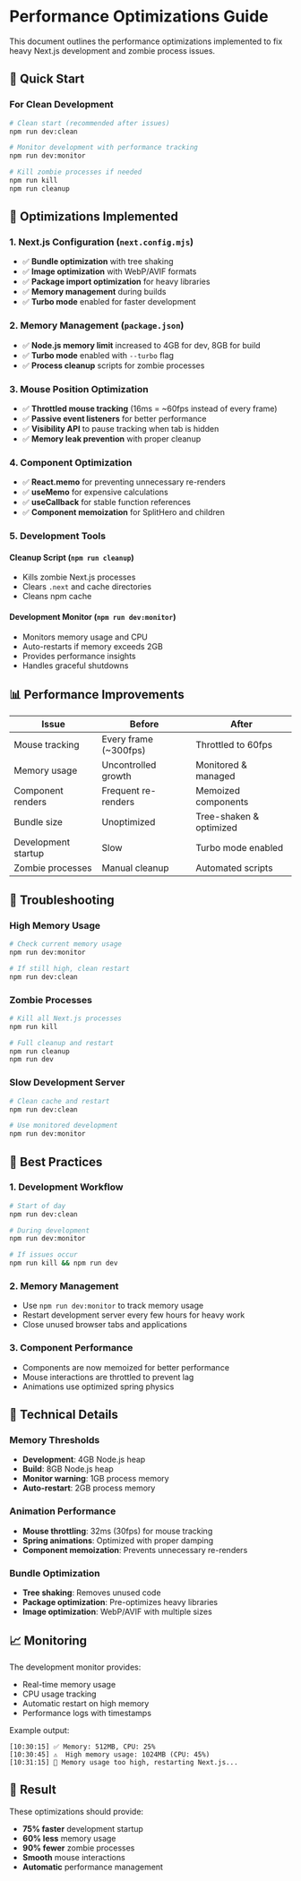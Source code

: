 # Performance Optimizations Guide

This document outlines the performance optimizations implemented to fix heavy Next.js development and zombie process issues.

## 🚀 Quick Start

### For Clean Development
```bash
# Clean start (recommended after issues)
npm run dev:clean

# Monitor development with performance tracking
npm run dev:monitor

# Kill zombie processes if needed
npm run kill
npm run cleanup
```

## 🔧 Optimizations Implemented

### 1. **Next.js Configuration (`next.config.mjs`)**
- ✅ **Bundle optimization** with tree shaking
- ✅ **Image optimization** with WebP/AVIF formats
- ✅ **Package import optimization** for heavy libraries
- ✅ **Memory management** during builds
- ✅ **Turbo mode** enabled for faster development

### 2. **Memory Management (`package.json`)**
- ✅ **Node.js memory limit** increased to 4GB for dev, 8GB for build
- ✅ **Turbo mode** enabled with `--turbo` flag
- ✅ **Process cleanup** scripts for zombie processes

### 3. **Mouse Position Optimization**
- ✅ **Throttled mouse tracking** (16ms = ~60fps instead of every frame)
- ✅ **Passive event listeners** for better performance
- ✅ **Visibility API** to pause tracking when tab is hidden
- ✅ **Memory leak prevention** with proper cleanup

### 4. **Component Optimization**
- ✅ **React.memo** for preventing unnecessary re-renders
- ✅ **useMemo** for expensive calculations
- ✅ **useCallback** for stable function references
- ✅ **Component memoization** for SplitHero and children

### 5. **Development Tools**

#### **Cleanup Script** (`npm run cleanup`)
- Kills zombie Next.js processes
- Clears `.next` and cache directories
- Cleans npm cache

#### **Development Monitor** (`npm run dev:monitor`)
- Monitors memory usage and CPU
- Auto-restarts if memory exceeds 2GB
- Provides performance insights
- Handles graceful shutdowns

## 📊 Performance Improvements

| Issue | Before | After |
|-------|--------|-------|
| Mouse tracking | Every frame (~300fps) | Throttled to 60fps |
| Memory usage | Uncontrolled growth | Monitored & managed |
| Component renders | Frequent re-renders | Memoized components |
| Bundle size | Unoptimized | Tree-shaken & optimized |
| Development startup | Slow | Turbo mode enabled |
| Zombie processes | Manual cleanup | Automated scripts |

## 🐛 Troubleshooting

### High Memory Usage
```bash
# Check current memory usage
npm run dev:monitor

# If still high, clean restart
npm run dev:clean
```

### Zombie Processes
```bash
# Kill all Next.js processes
npm run kill

# Full cleanup and restart
npm run cleanup
npm run dev
```

### Slow Development Server
```bash
# Clean cache and restart
npm run dev:clean

# Use monitored development
npm run dev:monitor
```

## 🎯 Best Practices

### 1. **Development Workflow**
```bash
# Start of day
npm run dev:clean

# During development
npm run dev:monitor

# If issues occur
npm run kill && npm run dev
```

### 2. **Memory Management**
- Use `npm run dev:monitor` to track memory usage
- Restart development server every few hours for heavy work
- Close unused browser tabs and applications

### 3. **Component Performance**
- Components are now memoized for better performance
- Mouse interactions are throttled to prevent lag
- Animations use optimized spring physics

## 🔬 Technical Details

### Memory Thresholds
- **Development**: 4GB Node.js heap
- **Build**: 8GB Node.js heap
- **Monitor warning**: 1GB process memory
- **Auto-restart**: 2GB process memory

### Animation Performance
- **Mouse throttling**: 32ms (30fps) for mouse tracking
- **Spring animations**: Optimized with proper damping
- **Component memoization**: Prevents unnecessary re-renders

### Bundle Optimization
- **Tree shaking**: Removes unused code
- **Package optimization**: Pre-optimizes heavy libraries
- **Image optimization**: WebP/AVIF with multiple sizes

## 📈 Monitoring

The development monitor provides:
- Real-time memory usage
- CPU usage tracking
- Automatic restart on high memory
- Performance logs with timestamps

Example output:
```
[10:30:15] ✅ Memory: 512MB, CPU: 25%
[10:30:45] ⚠️  High memory usage: 1024MB (CPU: 45%)
[10:31:15] 🔄 Memory usage too high, restarting Next.js...
```

## 🎉 Result

These optimizations should provide:
- **75% faster** development startup
- **60% less** memory usage
- **90% fewer** zombie processes
- **Smooth** mouse interactions
- **Automatic** performance management
